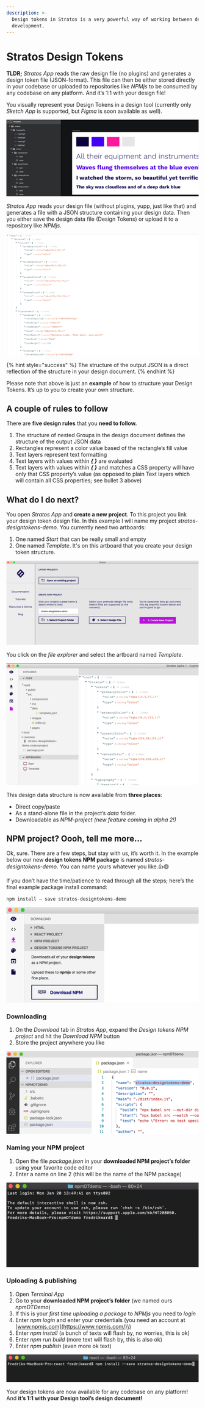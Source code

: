 ```yaml
---
description: >-
  Design tokens in Stratos is a very powerful way of working between design and
  development.
---
```


# Stratos Design Tokens

**TLDR;** _Stratos App_ reads the raw design file \(no plugins\) and generates a design token file \(JSON-format\). This file can then be either stored directly in your codebase or uploaded to repositories like _NPMjs_ to be consumed by any codebase on any platform. And it’s 1:1 with your design file!

You visually represent your Design Tokens in a design tool \(currently only _Sketch App_ is supported, but _Figma_ is soon available as well\).

![Example structure in your Sketch App document](../.gitbook/assets/1-j7olob_cb_5djo49rsbo1q.png)

_Stratos App_ reads your design file \(without plugins, yupp, just like that\) and generates a file with a JSON structure containing your design data. Then you either save the design data file \(Design Tokens\) or upload it to a repository like _NPMjs_.

![Generated JSON-structure in Stratos App](../.gitbook/assets/1-terp4ife36h0fwyvxugf7a.png)

{% hint style="success" %}
The structure of the output JSON is a direct reflection of the structure in your design document.
{% endhint %}

Please note that above is just an **example** of how to structure your Design Tokens. It’s up to you to create your own structure.

## A couple of rules to follow

There are **five design rules** that you **need to follow.**

1. The structure of nested Groups in the design document defines the structure of the output JSON data
2. Rectangles represent a color value based of the rectangle’s fill value
3. Text layers represent text formatting
4. Text layers with values within _**{ }**_ are evaluated
5. Text layers with values within _**{ }**_ and matches a CSS property will have only that CSS property’s value \(as opposed to plain Text layers which will contain all CSS properties; see bullet 3 above\)

## What do I do next?

You open _Stratos App_ and **create a new project**. To this project you link your design token design file. In this example I will name my project _stratos-designtokens-demo_. You currently need two artboards:

1. One named _Start_ that can be really small and empty
2. One named _Template_. It's on this artboard that you create your design token structure.

![](../.gitbook/assets/1-ifwuca4r95khjmhkmadwlq.png)

You click on the _file explorer_ and select the artboard named _Template_.

![](../.gitbook/assets/1-4tkj9mtpzplf1ladwikghg.png)

This design data structure is now available from **three places**:

* Direct copy/paste
* As a stand-alone file in the project’s _data_ folder.
* Downloadable as _NPM-project \(new feature coming in alpha 2!\)_

## NPM project? Oooh, tell me more…

Ok, sure. There are a few steps, but stay with us, it’s worth it. In the example below our new **design tokens NPM package** is named _stratos-designtokens-demo_. You can name yours whatever you like.👍😄

If you don’t have the time/patience to read through all the steps; here’s the final example package install command:

```text
npm install — save stratos-designtokens-demo
```

![It&#x2019;s a big button, you can&#x2019;t miss it.](../.gitbook/assets/1-78zpbmomzb6sij8auwb_ca.png)

### Downloading

1. On the _Download_ tab in _Stratos App_, expand the _Design tokens NPM project_ and hit the _Download NPM_ button
2. Store the project anywhere you like

![Your downloaded NPM project&#x2019;s package.json](../.gitbook/assets/1-qehtjbacmtze_rxvh8hmmg.png)

### Naming your NPM project

1. Open the file _package.json_ in your **downloaded NPM project’s folder** using your favorite code editor
2. Enter a name on line 2 \(this will be the name of the NPM package\)

![](../.gitbook/assets/1-x30-64xmlugmx23odwc_ja.png)

### Uploading & publishing

1. Open _Terminal App_
2. Go to your **downloaded NPM project’s folder** \(we named ours _npmDTDemo_\)
3. If this is your _first time uploading a package_ to _NPMjs_ you need to _login_
4. Enter _npm login_ and enter your credentials \(you need an account at [www.npmjs.com](https://www.npmjs.com/)\)
5. Enter _npm install_ \(a bunch of texts will flash by, no worries, this is ok\)
6. Enter _npm run build_ \(more text will flash by, this is also ok\)
7. Enter _npm publish_ \(even more ok text\)

![](../.gitbook/assets/1-r9b9xz5y8_bflbdwwgwjma.png)

Your design tokens are now available for any codebase on any platform! And **it’s 1:1 with your Design tool’s design document!**

